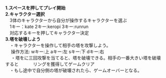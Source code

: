 **1.スペースを押してプレイ開始**  
**2.キャラクター選択**  
　3体のキャラクターから自分が操作するキャラクターを選ぶ  
  　1キー：kate 2キー:keropi 3キー:runrun  
　対応するキーを押してキャラクター決定  
**3.塔を破壊しよう**  
　・キャラクターを操作して相手の塔を攻撃しよう。  
  　  操作方法: wキー:上 aキー:左 sキー:下 dキー:右  
 　 ・塔をに三回攻撃を当てると、塔を破壊できる。相手の一番大きい塔を破壊すると
　　　リングを獲得してゲームクリア  
  　・もし途中で自分側の塔が破壊されたら、ゲームオーバーとなる。  
 
